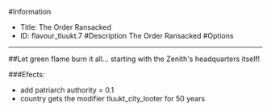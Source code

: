 #Information
 - Title: The Order Ransacked
 - ID: flavour_tluukt.7
#Description
The Order Ransacked
#Options

___
##Let green flame burn it all... starting with the Zenith's headquarters itself!

###Efects:<ul><li>add patriarch authority = 0.1</li><li>country gets the modifier tluukt_city_looter for 50 years</li></ul>
